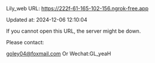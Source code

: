 Lily_web URL: https://222f-61-165-102-156.ngrok-free.app

Updated at: 2024-12-06 12:10:04

If you cannot open this URL, the server might be down.

Please contact: 

goley04@foxmail.com Or Wechat:GL_yeaH
